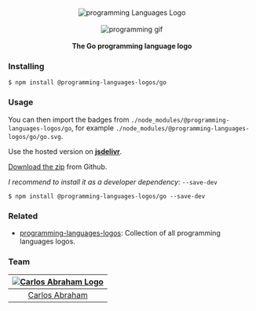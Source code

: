 <p align="center">
    <br>
    <img src="https://cdn.jsdelivr.net/npm/@programming-languages-logos/go@0.0.0/go_256x256.png" alt="programming Languages Logo">
    <br>
    <br>
    <img src="https://cdn.abranhe.com/projects/porgramming-languages-logos/logo.svg" alt="programming gif">
    <br>
    <br>
    <b>The Go programming language logo</b>
</p>

### Installing

```
$ npm install @programming-languages-logos/go
```

### Usage

You can then import the badges from `./node_modules/@programming-languages-logos/go`, for example `./node_modules/@programming-languages-logos/go/go.svg`.

 Use the hosted version on
 [**jsdelivr**](https://www.jsdelivr.com/package/npm/@programming-languages-logos/go).

[Download the zip](https://github.com/abranhe/programming-languages-logos/releases/latest) from Github.


*I recommend to install it as a developer dependency*:  `--save-dev`

```
$ npm install @programming-languages-logos/go --save-dev
```

### Related

- [programming-languages-logos][all]: Collection of all programming languages logos.

### Team

|[![Carlos Abraham Logo][abranhe-img]][abranhe]|
| :-: |
| [Carlos Abraham][abranhe] |

<!------------- Some links ----------------->
[abranhe]: https://github.com/abranhe
[abranhe-img]: https://avatars3.githubusercontent.com/u/21347264?s=50
[all]: https://github.com/abranhe/programming-languages-logos
